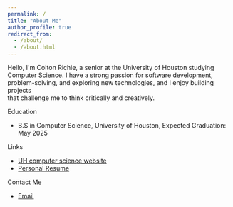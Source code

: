 ```yaml
---
permalink: /
title: "About Me"
author_profile: true
redirect_from: 
  - /about/
  - /about.html
---
```

 Hello, I'm Colton Richie, a senior at the University of Houston studying Computer Science. I have a strong passion for software development, problem-solving, and exploring new technologies, and I enjoy building projects   
  that challenge me to think critically and creatively.

Education

- B.S in Computer Science,
  University of Houston,
  Expected Graduation: May 2025

Links

- [UH computer science website](https://www.uh.edu/nsm/computer-science/)
- [Personal Resume](/academicpages.github.io/files/Resume-ColtonJoeRichie.pdf)

Contact Me

- [Email](cjrichie@cougarnet.uh.edu)
